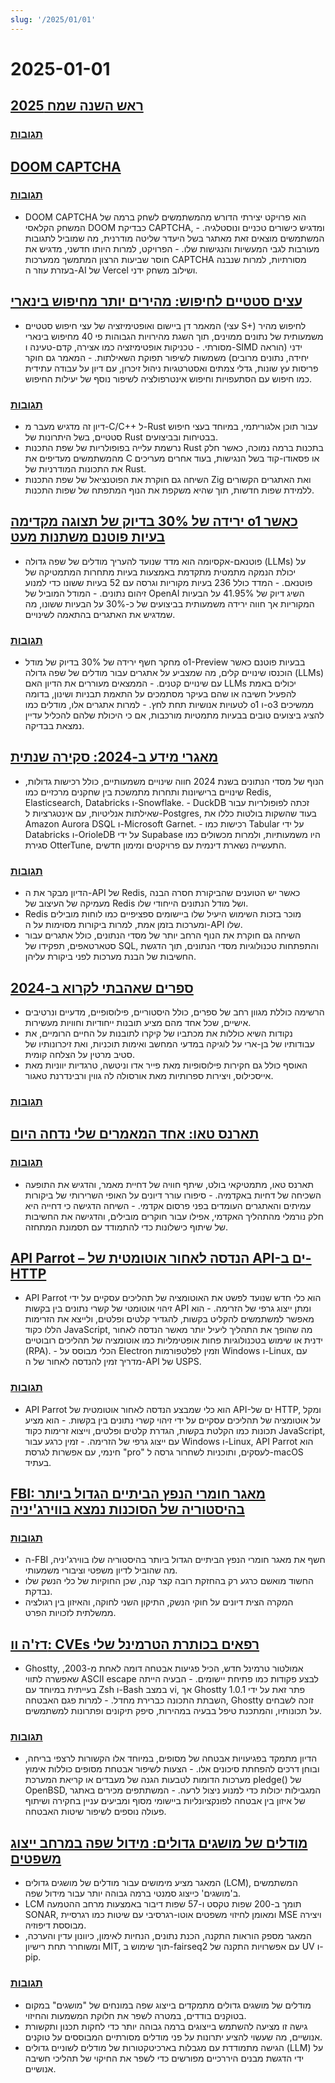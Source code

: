 ```yaml
---
slug: '/2025/01/01'
---
```


# 2025-01-01

## [ראש השנה שמח 2025](https://news.ycombinator.com/item?id=42562750)

### [תגובות](https://news.ycombinator.com/item?id=42562750)

## [DOOM CAPTCHA](https://doom-captcha.vercel.app/)

### [תגובות](https://news.ycombinator.com/item?id=42566112)

- DOOM CAPTCHA הוא פרויקט יצירתי הדורש מהמשתמשים לשחק ברמה של המשחק הקלאסי DOOM כבדיקת CAPTCHA, ומדגיש כישורים טכניים ונוסטלגיה. - המשתמשים מוצאים זאת מאתגר בשל היעדר שליטה מודרנית, מה שמוביל לתגובות מעורבות לגבי המעשיות והנגישות שלו. - הפרויקט, למרות היותו חדשני, מדגיש את חוסר שביעות הרצון המתמשך ממערכות CAPTCHA מסורתיות, למרות שנבנה בעזרת עוזר ה-AI של Vercel ושילוב משחק ידני.

## [עצים סטטיים לחיפוש: מהירים יותר מחיפוש בינארי](https://curiouscoding.nl/posts/static-search-tree/)

- המאמר דן ביישום ואופטימיזציה של עצי חיפוש סטטיים (עצי S+) לחיפוש מהיר משמעותית של נתונים ממוינים, תוך השגת מהירויות הגבוהות פי 40 מחיפוש בינארי מסורתי. - טכניקות אופטימיזציה כמו אצירה, קדם-טעינה ו-SIMD ידני (הוראה יחידה, נתונים מרובים) משמשות לשיפור תפוקת השאילתות. - המאמר גם חוקר פריסות עץ שונות, גדלי צמתים ואסטרטגיות ניהול זיכרון, עם דיון על עבודה עתידית כמו חיפוש עם הסתעפויות וחיפוש אינטרפולציה לשיפור נוסף של יעילות החיפוש.

### [תגובות](https://news.ycombinator.com/item?id=42562847)

- דיון זה מדגיש מעבר מ-C/C++ ל-Rust עבור תוכן אלגוריתמי, במיוחד בעצי חיפוש סטטיים, בשל היתרונות של Rust בבטיחות ובביצועים.
- נרשמת עלייה בפופולריות של שפת התכנות Rust בתכנות ברמה נמוכה, כאשר חלק מהמשתמשים מעדיפים את C או פסאודו-קוד בשל הנגישות, בעוד אחרים מעריכים את התכונות המודרניות של Rust.
- השיחה גם חוקרת את הפוטנציאל של שפת התכנות Zig ואת האתגרים הקשורים ללמידת שפות חדשות, תוך שהיא משקפת את הנוף המתפתח של שפות התכנות.

## [ירידה של 30% בדיוק של תצוגה מקדימה o1 כאשר בעיות פוטנם משתנות מעט](https://openreview.net/forum?id=YXnwlZe0yf&noteId=yrsGpHd0Sf)

- פוטנאם-אקסיומה הוא מדד שנועד להעריך מודלים של שפה גדולה (LLMs) על יכולת הנמקה מתמטית מתקדמת באמצעות בעיות מתחרות המתמטיקה של פוטנאם. - המדד כולל 236 בעיות מקוריות וגרסה עם 52 בעיות ששונו כדי למנוע זיהום נתונים. - המודל המוביל של OpenAI השיג דיוק של 41.95% על הבעיות המקוריות אך חווה ירידה משמעותית בביצועים של כ-30% על הבעיות ששונו, מה שמדגיש את האתגרים בהתאמה לשינויים.

### [תגובות](https://news.ycombinator.com/item?id=42565606)

- מחקר חשף ירידה של 30% בדיוק של מודל o1-Preview בבעיות פוטנם כאשר הוכנסו שינויים קלים, מה שמצביע על אתגרים עבור מודלים של שפה גדולה (LLMs) עם שינויים קטנים. - הממצאים מעוררים את הדיון האם LLMs יכולים באמת להפעיל חשיבה או שהם בעיקר מסתמכים על התאמת תבניות ושינון, בדומה לטעויות אנושיות תחת לחץ. - למרות אתגרים אלו, מודלים כמו o1 ו-o3 ממשיכים להציג ביצועים טובים בבעיות מתמטיות מורכבות, אם כי היכולת שלהם להכליל עדיין נמצאת בבדיקה.

## [מאגרי מידע ב-2024: סקירה שנתית](https://www.cs.cmu.edu/~pavlo/blog/2025/01/2024-databases-retrospective.html)

- הנוף של מסדי הנתונים בשנת 2024 חווה שינויים משמעותיים, כולל רכישות גדולות, שינויים ברישיונות ותחרות מתמשכת בין שחקנים מרכזיים כמו Redis, Elasticsearch, Databricks ו-Snowflake. - DuckDB זכתה לפופולריות עבור שאילתות אנליטיות, עם אינטגרציות ל-Postgres, בעוד שהשקות בולטות כללו את Amazon Aurora DSQL ו-Microsoft Garnet. - רכישות כמו Tabular על ידי Databricks ו-OrioleDB על ידי Supabase היו משמעותיות, ולמרות מכשולים כמו סגירת OtterTune, התעשייה נשארת דינמית עם פרויקטים ומימון חדשים.

### [תגובות](https://news.ycombinator.com/item?id=42566192)

- הדיון מבקר את ה-API של Redis, כאשר יש הטוענים שהביקורת חסרה הבנה מעמיקה של העיצוב של Redis ושל מודל הנתונים הייחודי שלו.
- Redis מוכר בזכות השימוש היעיל שלו ביישומים ספציפיים כמו לוחות מובילים ומערכות בזמן אמת, למרות ביקורות מסוימות על ה-API שלו.
- השיחה גם חוקרת את הנוף הרחב יותר של מסדי הנתונים, כולל אתגרים עבור סטארטאפים, תפקידו של SQL, והתפתחות טכנולוגיות מסדי הנתונים, תוך הדגשת החשיבות של הבנת מערכות לפני ביקורת עליהן.

## [ספרים שאהבתי לקרוא ב-2024](https://thoughts.wyounas.com/p/books-i-enjoyed-most-in-2024)

- הרשימה כוללת מגוון רחב של ספרים, כולל היסטוריים, פילוסופיים, מדעיים ונרטיבים אישיים, שכל אחד מהם מציע תובנות ייחודיות וחוויות מעשירות.
- נקודות השיא כוללות את מכתביו של קיקרו לתובנות על החיים הרומיים, את עבודותיו של בן-ארי על לוגיקה במדעי המחשב ואימות תוכניות, ואת זיכרונותיו של סטיב מרטין על הצלחה קומית.
- האוסף כולל גם חקירות פילוסופיות מאת פייר אדו וניטשה, טרגדיות יווניות מאת אייסכילוס, ויצירות ספרותיות מאת אורסולה לה גווין ורבינדרנת טאגור.

### [תגובות](https://news.ycombinator.com/item?id=42564687)

## [תארנס טאו: אחד המאמרים שלי נדחה היום](https://mathstodon.xyz/@tao/113721192051328193)

### [תגובות](https://news.ycombinator.com/item?id=42568399)

- תארנס טאו, מתמטיקאי בולט, שיתף חוויה של דחיית מאמר, והדגיש את התופעה השכיחה של דחיות באקדמיה. - סיפורו עורר דיונים על האופי השרירותי של ביקורות עמיתים והאתגרים העומדים בפני פרסום אקדמי. - השיחה הדגישה כי דחייה היא חלק נורמלי מהתהליך האקדמי, אפילו עבור חוקרים מובילים, והדגישה את החשיבות של שיתוף כישלונות כדי להתמודד עם תסמונת המתחזה.

## [API Parrot – הנדסה לאחור אוטומטית של API-ים ב-HTTP](https://apiparrot.com/)

- API Parrot הוא כלי חדש שנועד לפשט את האוטומציה של תהליכים עסקיים על ידי זיהוי אוטומטי של קשרי נתונים בין בקשות API ומתן ייצוג גרפי של הזרימה. - הוא מאפשר למשתמשים להקליט בקשות, להגדיר קלטים ופלטים, ולייצא את הזרימות הללו כקוד JavaScript, מה שהופך את התהליך ליעיל יותר מאשר הנדסה לאחור ידנית או שימוש בטכנולוגיות פחות אופטימליות כמו אוטומציה של תהליכים רובוטיים (RPA). - הכלי מבוסס על Electron וזמין לפלטפורמות Windows ו-Linux, עם מדריך זמין להנדסה לאחור של ה-API של USPS.

### [תגובות](https://news.ycombinator.com/item?id=42565821)

- API Parrot הוא כלי שמבצע הנדסה לאחור אוטומטית של API-ים של HTTP, ומקל על אוטומציה של תהליכים עסקיים על ידי זיהוי קשרי נתונים בין בקשות. - הוא מציע תכונות כמו הקלטת בקשות, הגדרת קלטים ופלטים, וייצוא זרימות כקוד JavaScript, עם ייצוג גרפי של הזרימה. - זמין כרגע עבור Windows ו-Linux, API Parrot הוא חינמי, עם אפשרות לגרסת "pro" לעסקים, ותוכניות לשחרור גרסה ל-macOS בעתיד.

## [FBI: מאגר חומרי הנפץ הביתיים הגדול ביותר בהיסטוריה של הסוכנות נמצא בווירג'יניה](https://thehill.com/national-security/5061535-virginia-man-arrested-explosives/)

### [תגובות](https://news.ycombinator.com/item?id=42562529)

- ה-FBI חשף את מאגר חומרי הנפץ הביתיים הגדול ביותר בהיסטוריה שלו בווירג'יניה, מה שהוביל לדיון משפטי וציבורי משמעותי.
- החשוד מואשם כרגע רק בהחזקת רובה קצר קנה, שכן החוקיות של כלי הנשק שלו נבדקת.
- המקרה הצית דיונים על חוקי הנשק, התיקון השני לחוקה, והאיזון בין רגולציה ממשלתית לזכויות הפרט.

## [דז'ה וו: CVEs רפאים בכותרת הטרמינל שלי](https://dgl.cx/2024/12/ghostty-terminal-title)

- Ghostty, אמולטור טרמינל חדש, הכיל פגיעות אבטחה דומה לאחת מ-2003, שאפשרה לתווי ASCII escape לבצע פקודות כמו פתיחת יישומים. - הבעיה הייתה בעייתית במיוחד עם Zsh ו-Bash במצב vi, אך Ghostty 1.0.1 פתר זאת על ידי השבתת התכונה כברירת מחדל. - למרות פגם האבטחה, Ghostty זוכה לשבחים על תכונותיו, והמתכנת טיפל בבעיה במהירות, סיפק תיקונים ופתרונות למשתמשים.

### [תגובות](https://news.ycombinator.com/item?id=42562743)

- הדיון מתמקד בפגיעויות אבטחה של מסופים, במיוחד אלו הקשורות לרצפי בריחה, ובוחן דרכים להפחתת סיכונים אלו. - הצעות לשיפור אבטחת מסופים כוללות אימוץ מערכות הדומות לטבעות הגנה של מעבדים או קריאת המערכת pledge() של OpenBSD, המגבילות יכולות כדי למנוע ניצול לרעה. - המשתתפים מכירים באתגר של איזון בין אבטחה לפונקציונליות ביישומי מסוף ומביעים עניין בחקירה ושיתוף פעולה נוספים לשיפור שיטות האבטחה.

## [מודלים של מושגים גדולים: מידול שפה במרחב ייצוג משפטים](https://github.com/facebookresearch/large_concept_model)

- המאגר מציע מימושים עבור מודלים של מושגים גדולים (LCM), המשתמשים ב'מושגים' כייצוג סמנטי ברמה גבוהה יותר עבור מידול שפה.
- LCM תומך ב-200 שפות טקסט ו-57 שפות דיבור באמצעות מרחב ההטמעה SONAR, ומאומן לחיזוי משפטים אוטו-רגרסיבי עם שיטות כמו רגרסיית MSE ויצירה מבוססת דיפוזיה.
- המאגר מספק הוראות התקנה, הכנת נתונים, הנחיות לאימון, כיוונון עדין והערכה, ומשוחרר תחת רישיון MIT, תוך שימוש ב-fairseq2 עם אפשרויות התקנה של UV ו-pip.

### [תגובות](https://news.ycombinator.com/item?id=42563534)

- מודלים של מושגים גדולים מתמקדים בייצוג שפה במונחים של "מושגים" במקום בטוקנים בודדים, במטרה לשפר את חלוקת המשמעות והחיזוי.
- גישה זו מציעה להשתמש בייצוגים ברמה גבוהה יותר כדי לחקות תכנון ותקשורת אנושיים, מה שעשוי להציע יתרונות על פני מודלים מסורתיים המבוססים על טוקנים.
- הגישה מתמודדת עם מגבלות בארכיטקטורות של מודלים לשוניים גדולים (LLM) על ידי הדגשת מבנים היררכיים מפורשים כדי לשפר את החיקוי של תהליכי חשיבה אנושיים.

<head>
  <meta property="og:title" content="ראש השנה שמח 2025" />
  <meta property="og:type" content="website" />
  <meta property="og:image" content="https://og.cho.sh/api/og/?title=%D7%A8%D7%90%D7%A9%20%D7%94%D7%A9%D7%A0%D7%94%20%D7%A9%D7%9E%D7%97%202025&subheading=%D7%99%D7%95%D7%9D%20%D7%A8%D7%91%D7%99%D7%A2%D7%99%2C%201%20%D7%91%D7%99%D7%A0%D7%95%D7%90%D7%A8%202025%3A%20%D7%A1%D7%99%D7%9B%D7%95%D7%9D%20%D7%97%D7%93%D7%A9%D7%95%D7%AA%20Hacker" />
</head>
